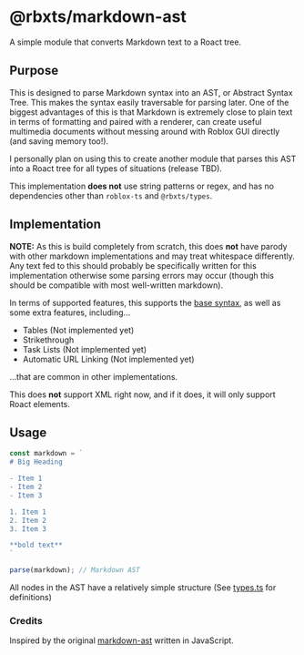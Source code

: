 # @rbxts/markdown-ast

A simple module that converts Markdown text to a Roact tree.

## Purpose

This is designed to parse Markdown syntax into an AST, or Abstract Syntax Tree. This makes the syntax easily traversable for parsing later. One of the biggest advantages of this is that Markdown is extremely close to plain text in terms of formatting and paired with a renderer, can create useful multimedia documents without messing around with Roblox GUI directly (and saving memory too!).

I personally plan on using this to create another module that parses this AST into a Roact tree for all types of situations (release TBD).

This implementation **does not** use string patterns or regex, and has no dependencies other than `roblox-ts` and `@rbxts/types`.

## Implementation

**NOTE:** As this is build completely from scratch, this does **not** have parody with other markdown implementations and may treat whitespace differently. Any text fed to this should probably be specifically written for this implementation otherwise some parsing errors may occur (though this should be compatible with most well-written markdown).

In terms of supported features, this supports the [base syntax](https://www.markdownguide.org/basic-syntax/), as well as some extra features, including...

- Tables (Not implemented yet)
- Strikethrough
- Task Lists (Not implemented yet)
- Automatic URL Linking (Not implemented yet)

...that are common in other implementations.

This does **not** support XML right now, and if it does, it will only support Roact elements.

## Usage

```typescript
const markdown = `
# Big Heading

- Item 1
- Item 2
- Item 3

1. Item 1
2. Item 2
3. Item 3

**bold text**
`

parse(markdown); // Markdown AST
```

All nodes in the AST have a relatively simple structure (See [types.ts](https://github.com/jheinem1/markdown-ast/blob/98387f13cbf80dc57f3abcabc3fac5c102769b96/src/types.ts) for definitions)

### Credits

Inspired by the original [markdown-ast](https://github.com/aleclarson/markdown-ast) written in JavaScript.
